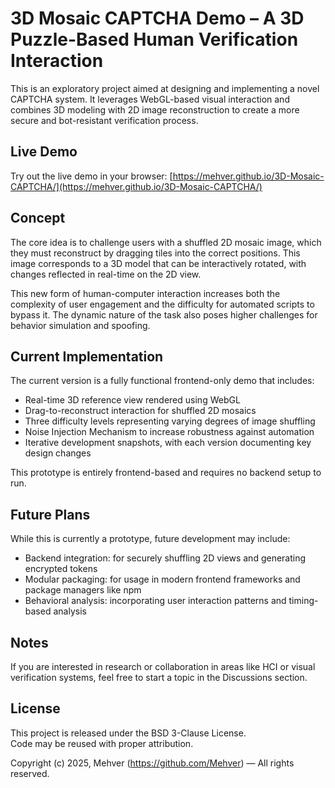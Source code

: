 # 3D Mosaic CAPTCHA Demo – A 3D Puzzle-Based Human Verification Interaction

This is an exploratory project aimed at designing and implementing a novel CAPTCHA system. It leverages WebGL-based visual interaction and combines 3D modeling with 2D image reconstruction to create a more secure and bot-resistant verification process.

## Live Demo

Try out the live demo in your browser: 
[https://mehver.github.io/3D-Mosaic-CAPTCHA/](https://mehver.github.io/3D-Mosaic-CAPTCHA/)

## Concept

The core idea is to challenge users with a shuffled 2D mosaic image, which they must reconstruct by dragging tiles into the correct positions. This image corresponds to a 3D model that can be interactively rotated, with changes reflected in real-time on the 2D view.

This new form of human-computer interaction increases both the complexity of user engagement and the difficulty for automated scripts to bypass it. The dynamic nature of the task also poses higher challenges for behavior simulation and spoofing.

## Current Implementation

The current version is a fully functional frontend-only demo that includes:

- Real-time 3D reference view rendered using WebGL
- Drag-to-reconstruct interaction for shuffled 2D mosaics
- Three difficulty levels representing varying degrees of image shuffling
- Noise Injection Mechanism to increase robustness against automation
- Iterative development snapshots, with each version documenting key design changes

This prototype is entirely frontend-based and requires no backend setup to run.

## Future Plans

While this is currently a prototype, future development may include:

- Backend integration: for securely shuffling 2D views and generating encrypted tokens
- Modular packaging: for usage in modern frontend frameworks and package managers like npm
- Behavioral analysis: incorporating user interaction patterns and timing-based analysis

## Notes

If you are interested in research or collaboration in areas like HCI or visual verification systems, feel free to start a topic in the Discussions section.

## License

This project is released under the BSD 3-Clause License.  
Code may be reused with proper attribution.

Copyright (c) 2025, Mehver (https://github.com/Mehver) — All rights reserved.
